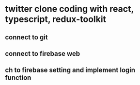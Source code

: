 # twitter clone coding with react, typescript, redux-toolkit

## connect to git

## connect to firebase web

## ch to firebase setting and implement login function
